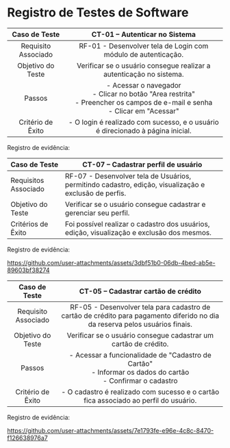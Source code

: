 # Registro de Testes de Software

| **Caso de Teste** 	| **CT-01 – Autenticar no Sistema** 	                            |
|:---:	|:---:	|
|	Requisito Associado 	| RF-01 - Desenvolver tela de Login com módulo de autenticação. |
| Objetivo do Teste 	| Verificar se o usuário consegue realizar a autenticação no sistema. |
| Passos 	| - Acessar o navegador <br> - Clicar no botão "Area restrita" <br> - Preencher os campos de e-mail e senha <br> - Clicar em "Acessar" |
| Critério de Êxito | - O login é realizado com sucesso, e o usuário é direcionado à página inicial. |

Registro de evidência:



| Caso de Teste | CT-07 – Cadastrar perfil de usuário |
|---------------|---------------------------------|
| Requisitos Associado | RF-07 - Desenvolver tela de Usuários, permitindo cadastro, edição, visualização e exclusão de perfis. |
| Objetivo do Teste | Verificar se o usuário consegue cadastrar e gerenciar seu perfil. |
|Critérios de Êxito| Foi possível realizar o cadastro dos usuários, edição, visualização e exclusão dos mesmos. |

Registro de evidência:

https://github.com/user-attachments/assets/3dbf51b0-06db-4bed-ab5e-89603bf38274


| **Caso de Teste** 	| **CT-05 – Cadastrar cartão de crédito** 	|
|:---:	|:---:	|
|	Requisito Associado 	| RF-05 - Desenvolver tela para cadastro de cartão de crédito para pagamento diferido no dia da reserva pelos usuários finais. |
| Objetivo do Teste 	| Verificar se o usuário consegue cadastrar um cartão de crédito. |
| Passos 	| - Acessar a funcionalidade de "Cadastro de Cartão" <br> - Informar os dados do cartão <br> - Confirmar o cadastro |
| Critério de Êxito | - O cadastro é realizado com sucesso e o cartão fica associado ao perfil do usuário. |

Registro de evidência: 

https://github.com/user-attachments/assets/7e1793fe-e96e-4c8c-8470-f126638976a7

<!-- <span style="color:red">Pré-requisitos: <a href="3-Projeto de Interface.md"> Projeto de Interface</a></span>, <a href="8-Plano de Testes de Software.md"> Plano de Testes de Software</a>

Para cada caso de teste definido no Plano de Testes de Software, realize o registro das evidências dos testes feitos na aplicação pela equipe, que comprovem que o critério de êxito foi alcançado (ou não!!!). Para isso, utilize uma ferramenta de captura de tela que mostre cada um dos casos de teste definidos (obs.: cada caso de teste deverá possuir um vídeo do tipo _screencast_ para caracterizar uma evidência do referido caso).

| **Caso de Teste** 	| **CT-01 – Cadastrar perfil** 	|
|:---:	|:---:	|
|	Requisito Associado 	| RF-00X - A aplicação deve apresentar, na página principal, a funcionalidade de cadastro de usuários para que esses consigam criar e gerenciar seu perfil. |
|Registro de evidência | www.teste.com.br/drive/ct-01 |

| **Caso de Teste** 	| **CT-02 – Realizar login** 	|
|:---:	|:---:	|
|	Requisito Associado 	| RF-00Y - A aplicação deve permitir que um usuário previamente cadastrado faça login |
|Registro de evidência | www.teste.com.br/drive/ct-02 |

## Avaliação

Discorra sobre os resultados do teste. Ressaltando pontos fortes e fracos identificados na solução. Comente como o grupo pretende atacar esses pontos nas próximas iterações. Apresente as falhas detectadas e as melhorias geradas a partir dos resultados obtidos nos testes.

> **Links Úteis**:
> - [Ferramentas de Test para Java Script](https://geekflare.com/javascript-unit-testing/) -->

